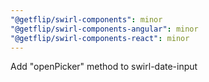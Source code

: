 ```yaml
---
"@getflip/swirl-components": minor
"@getflip/swirl-components-angular": minor
"@getflip/swirl-components-react": minor
---
```


Add "openPicker" method to swirl-date-input
